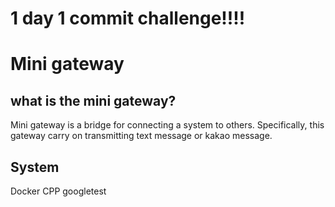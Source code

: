 # 1 day 1 commit challenge!!!!
# Mini gateway

## what is the mini gateway?
Mini gateway is a bridge for connecting a system to others. Specifically, this gateway carry on transmitting text message or kakao message.

## System
Docker
CPP
googletest

